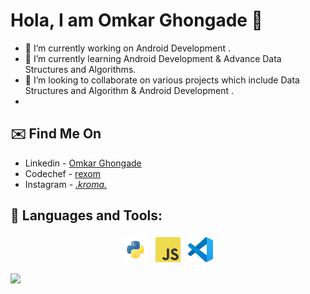 # Hola, I am Omkar Ghongade 👋


- 🔭 I’m currently working on Android Development .
- 🌱 I’m currently learning Android Development & Advance Data Structures and Algorithms.
- 👯 I’m looking to collaborate on various projects which include Data Structures and Algorithm & Android Development .
-
## ✉️ Find Me On
  - Linkedin - [Omkar Ghongade](https://www.linkedin.com/in/omkar-ghongade-723247214/)
  - Codechef - [rexom](https://www.codechef.com/users/rexom)
  - Instagram - [_.kroma._](https://www.instagram.com/_.kroma._/)

## 🧰 Languages and Tools:
<p align="center">
<img src="https://raw.githubusercontent.com/github/explore/80688e429a7d4ef2fca1e82350fe8e3517d3494d/topics/python/python.png" alt="Python" height="40" style="vertical-align:top; margin:4px">
<img src="https://raw.githubusercontent.com/github/explore/80688e429a7d4ef2fca1e82350fe8e3517d3494d/topics/javascript/javascript.png" alt="Javascript" height="40" style="vertical-align:top; margin:4px">
<img src="https://raw.githubusercontent.com/github/explore/80688e429a7d4ef2fca1e82350fe8e3517d3494d/topics/visual-studio-code/visual-studio-code.png" alt="VS Code" height="40" style="vertical-align:top; margin:4px">
</p>

<img src="https://github-readme-stats.vercel.app/api?username=Omkar-Ghongade&&show_icons=true&title_color=ffffff&icon_color=bb2acf&text_color=daf7dc&bg_color=151515">


